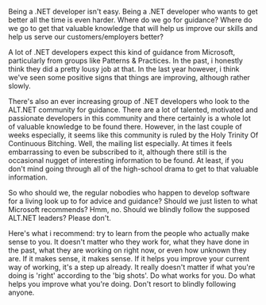 Being a .NET developer isn't easy.  Being a .NET developer who wants to get better all the time is even harder.  Where do we go for guidance? Where do we go to get that valuable knowledge that will help us improve our skills and help us serve our customers/employers better?

A lot of .NET developers expect this kind of guidance from Microsoft, particularly from groups like Patterns & Practices.  In the past, i honestly think they did a pretty lousy job at that.  In the last year however, i think we've seen some positive signs that things are improving, although rather slowly. 

There's also an ever increasing group of .NET developers who look to the ALT.NET community for guidance.  There are a lot of talented, motivated and passionate developers in this community and there certainly is a whole lot of valuable knowledge to be found there.  However, in the last couple of weeks especially, it seems like this community is ruled by the Holy Trinity Of Continuous Bitching.  Well, the mailing list especially.  At times it feels embarrassing to even be subscribed to it, although there still is the occasional nugget of interesting information to be found.  At least, if you don't mind going through all of the high-school drama to get to that valuable information.

So who should we, the regular nobodies who happen to develop software for a living look up to for advice and guidance?  Should we just listen to what Microsoft recommends? Hmm, no.  Should we blindly follow the supposed ALT.NET leaders? Please don't.  

Here's what i recommend: try to learn from the people who actually make sense to you.  It doesn't matter who they work for, what they have done in the past, what they are working on right now, or even how unknown they are.  If it makes sense, it makes sense.  If it helps you improve your current way of working, it's a step up already.  It really doesn't matter if what you're doing is 'right' according to the 'big shots'.  Do what works for you.  Do what helps you improve what you're doing.  Don't resort to blindly following anyone.